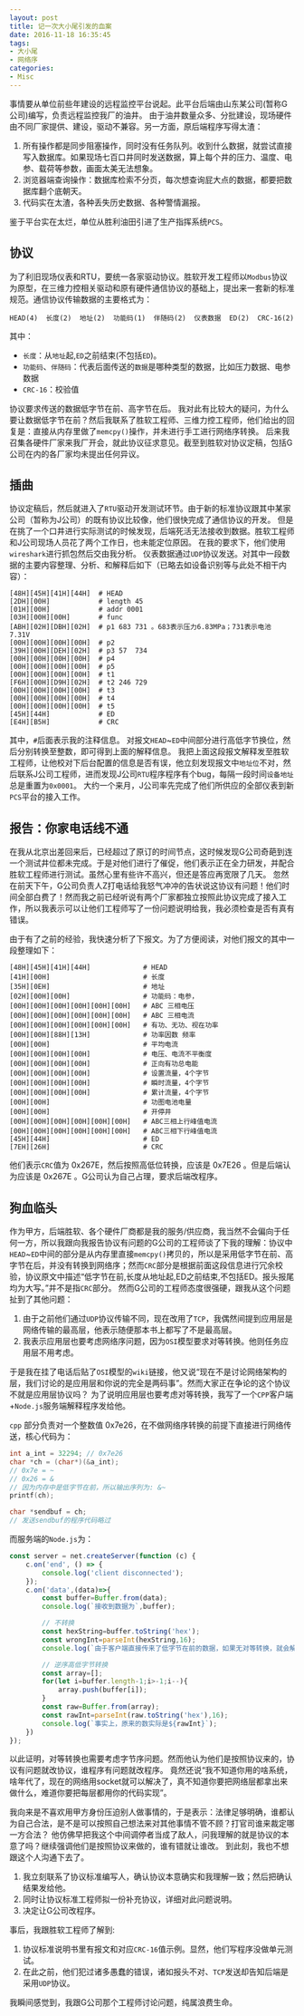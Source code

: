 ```yaml
---
layout: post
title: 记一次大小尾引发的血案
date: 2016-11-18 16:35:45
tags:
- 大小尾
- 网络序
categories:
- Misc
---
```


事情要从单位前些年建设的远程监控平台说起。此平台后端由山东某公司(暂称G公司)编写，负责远程监控我厂的油井。
由于油井数量众多、分批建设，现场硬件由不同厂家提供、建设，驱动不兼容。另一方面，原后端程序写得太渣：
1. 所有操作都是同步阻塞操作，同时没有任务队列。收到什么数据，就尝试直接写入数据库。如果现场七百口井同时发送数据，算上每个井的压力、温度、电参、载荷等参数，画面太美无法想象。
2. 浏览器端查询操作：数据库检索不分页，每次想查询屁大点的数据，都要把数据库翻个底朝天。
3. 代码实在太渣，各种丢失历史数据、各种警情漏报。

鉴于平台实在太烂，单位从胜利油田引进了生产指挥系统`PCS`。


## 协议

为了利旧现场仪表和RTU，要统一各家驱动协议。胜软开发工程师以`Modbus`协议为原型，在三维力控相关驱动和原有硬件通信协议的基础上，提出来一套新的标准规范。通信协议传输数据的主要格式为：
```
HEAD(4)  长度(2)  地址(2)  功能码(1)  伴随码(2)  仪表数据  ED(2)  CRC-16(2)
```
其中：
* `长度`：从`地址`起,`ED`之前结束(不包括`ED`)。
* `功能码`、`伴随码`：代表后面传送的`数据`是哪种类型的数据，比如压力数据、电参数据
* `CRC-16`：校验值

协议要求传送的数据低字节在前、高字节在后。
我对此有比较大的疑问，为什么要让数据低字节在前？然后我联系了胜软工程师、三维力控工程师，他们给出的回复是：直接从内存里做了`memcpy()`操作，并未进行手工进行网络序转换。
后来我召集各硬件厂家来我厂开会，就此协议征求意见。截至到胜软对协议定稿，包括G公司在内的各厂家均未提出任何异议。

## 插曲

协议定稿后，然后就进入了`RTU`驱动开发测试环节。由于新的标准协议跟其中某家公司（暂称为J公司）的既有协议比较像，他们很快完成了通信协议的开发。
但是在挑了一个口井进行实际测试的时候发现，后端死活无法接收到数据。胜软工程师和J公司现场人员花了两个工作日，也未能定位原因。
在我的要求下，他们使用`wireshark`进行抓包然后交由我分析。
仪表数据通过`UDP`协议发送。对其中一段数据的主要内容整理、分析、和解释后如下（已略去如设备识别等与此处不相干内容）：
```
[48H][45H][41H][44H]  # HEAD
[2DH][00H]            # length 45
[01H][00H]            # addr 0001
[03H][00H][00H]       # func
[ABH][02H][DBH][02H]  # p1 683 731 。683表示压力6.83MPa；731表示电池 7.31V
[00H][00H][00H][00H]  # p2 
[39H][00H][DEH][02H]  # p3 57  734
[00H][00H][00H][00H]  # p4 
[00H][00H][00H][00H]  # p5
[00H][00H][00H][00H]  # t1
[F6H][00H][D9H][02H]  # t2 246 729
[00H][00H][00H][00H]  # t3
[00H][00H][00H][00H]  # t4
[00H][00H][00H][00H]  # t5 
[45H][44H]            # ED
[E4H][B5H]            # CRC
```
其中，`#`后面表示我的注释信息。
对报文`HEAD`~`ED`中间部分进行高低字节换位，然后分别转换至整数，即可得到上面的解释信息。
我把上面这段报文解释发至胜软工程师，让他校对下后台配置的信息是否有误，他立刻发现报文中`地址位`不对，然后联系J公司工程师，进而发现J公司`RTU`程序程序有个bug，每隔一段时间`设备地址`总是重置为`0x0001`。
大约一个来月，J公司率先完成了他们所供应的全部仪表到新`PCS`平台的接入工作。

## 报告：你家电话线不通

在我从北京出差回来后，已经超过了原订的时间节点，这时候发现G公司奇葩到连一个测试井位都未完成。于是对他们进行了催促，他们表示正在全力研发，并配合胜软工程师进行测试。虽然心里有些许不高兴，但还是答应再宽限了几天。
忽然在前天下午，G公司负责人Z打电话给我怒气冲冲的告状说这协议有问题！他们时间全部白费了！然而我之前已经听说有两个厂家都独立按照此协议完成了接入工作，所以我表示可以让他们工程师写了一份问题说明给我，我必须检查是否有真有错误。

由于有了之前的经验，我快速分析了下报文。为了方便阅读，对他们报文的其中一段整理如下：
```
[48H][45H][41H][44H]             # HEAD
[41H][00H]                       # 长度
[35H][0EH]                       # 地址
[02H][00H][00H]                  # 功能码：电参，      
[00H][00H][00H][00H][00H][00H]   # ABC 三相电压         
[00H][00H][00H][00H][00H][00H]   # ABC 三相电流        
[00H][00H][00H][00H][00H][00H]   # 有功、无功、视在功率 
[00H][00H][88H][13H]             # 功率因数 频率       
[00H][00H]                       # 平均电流            
[00H][00H][00H][00H]             # 电压、电流不平衡度   
[00H][00H][00H][00H]             # 正向有功总电能        
[00H][00H][00H][00H]             # 设置流量，4个字节          
[00H][00H][00H][00H]             # 瞬时流量，4个字节       
[00H][00H][00H][00H]             # 累计流量，4个字节                
[00H][00H]                       # 功图电池电量       
[00H][00H]                       # 开停井             
[00H][00H][00H][00H][00H][00H]   # ABC三相上行峰值电流 
[00H][00H][00H][00H][00H][00H]   # ABC三相下行峰值电流 
[45H][44H]                       # ED
[7EH][26H]                       # CRC
```
他们表示`CRC`值为 0x267E，然后按照高低位转换，应该是 0x7E26 。但是后端认为应该是 0x267E 。G公司认为自己占理，要求后端改程序。

## 狗血临头

作为甲方，后端胜软、各个硬件厂商都是我的服务/供应商，我当然不会偏向于任何一方，所以我跟向我报告协议有问题的G公司的工程师谈了下我的理解：协议中`HEAD`~`ED`中间的部分是从内存里直接`memcpy()`拷贝的，所以是采用低字节在前、高字节在后，并没有转换到网络序；然而`CRC`部分是根据前面这段信息进行冗余校验，协议原文中描述“低字节在前,长度从地址起,ED之前结束,不包括ED。报头报尾均为大写。”并不是指`CRC`部分。
然而G公司的工程师态度很强硬，跟我从这个问题扯到了其他问题：
1. 由于之前他们通过`UDP`协议传输不同，现在改用了`TCP`，我偶然间提到应用层是网络传输的最高层，他表示随便那本书上都写了不是最高层。
2. 我表示应用层也要考虑网络序问题，因为`OSI`模型要求对等转换。他则任务应用层不用考虑。

于是我在挂了电话后贴了`OSI`模型的`wiki`链接，他又说“现在不是讨论网络架构的层，我们讨论的是应用层和你说的完全是两码事”。然而大家正在争论的这个协议不就是应用层协议吗？
为了说明应用层也要考虑对等转换，我写了一个`CPP`客户端+`Node.js`服务端解释程序发给他。

`cpp` 部分负责对一个整数值 0x7e26，在不做网络序转换的前提下直接进行网络传送，核心代码为：
```cpp
int a_int = 32294; // 0x7e26
char *ch = (char*)(&a_int);
// 0x7e = ~ 
// 0x26 = &
// 因为内存中是低字节在前，所以输出序列为: &~
printf(ch); 

char *sendbuf = ch;
// 发送sendbuf的程序代码略过
```

而服务端的`Node.js`为：
```JavaScript
const server = net.createServer(function (c) {
    c.on('end', () => {
        console.log('client disconnected');
    });
    c.on('data',(data)=>{
        const buffer=Buffer.from(data);
        console.log(`接收到数据为`,buffer);

        // 不转换
        const hexString=buffer.toString('hex');
        const wrongInt=parseInt(hexString,16);
        console.log(`由于客户端直接传来了低字节在前的数据，如果无对等转换，就会解析到错误的整数${wrongInt}`);

        // 逆序高低字节转换
        const array=[];
        for(let i=buffer.length-1;i>-1;i--){
            array.push(buffer[i]);
        }
        const raw=Buffer.from(array);
        const rawInt=parseInt(raw.toString('hex'),16);
        console.log(`事实上，原来的数实际是${rawInt}`);
    })
});
```
以此证明，对等转换也需要考虑字节序问题。然而他认为他们是按照协议来的，协议有问题就改协议，谁程序有问题就改程序。
竟然还说“我不知道你用的啥系统，啥年代了，现在的网络用socket就可以解决了，真不知道你要把网络层都拿出来做什么，难道你要把每层都用你的代码实现”。

我向来是不喜欢用甲方身份压迫别人做事情的，于是表示：法律足够明确，谁都认为自己合法，是不是可以按照自己想法来对其他事情不管不顾？打官司谁来裁定哪一方合法？
他仿佛早把我这个中间调停者当成了敌人，问我理解的就是协议的本意了吗？继续强调他们是按照协议来做的，谁有错就让谁改。
到此刻，我也不想跟这个人沟通下去了。
1. 我立刻联系了协议标准编写人，确认协议本意确实和我理解一致；然后把确认结果发给他。
2. 同时让协议标准工程师拟一份补充协议，详细对此问题说明。
3. 决定让G公司改程序。

事后，我跟胜软工程师了解到:
1. 协议标准说明书里有报文和对应`CRC-16`值示例。显然，他们写程序没做单元测试。
2. 在此之前，他们犯过诸多愚蠢的错误，诸如报头不对、`TCP`发送却告知后端是采用`UDP`协议。

我瞬间感觉到，我跟G公司那个工程师讨论问题，纯属浪费生命。
